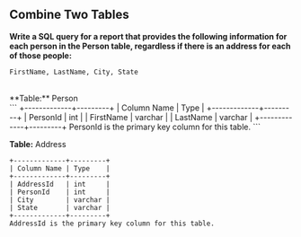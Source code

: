 ## Combine Two Tables
**Write a SQL query for a report that provides the following information for each person in the Person table, regardless if there is an address for each of those people:<br/>**
```
FirstName, LastName, City, State
```
<br/>
**Table:** Person<br/>
```
+-------------+---------+
| Column Name | Type    |
+-------------+---------+
| PersonId    | int     |
| FirstName   | varchar |
| LastName    | varchar |
+-------------+---------+
PersonId is the primary key column for this table.
```

**Table:** Address<br/>
```
+-------------+---------+
| Column Name | Type    |
+-------------+---------+
| AddressId   | int     |
| PersonId    | int     |
| City        | varchar |
| State       | varchar |
+-------------+---------+
AddressId is the primary key column for this table.
```
